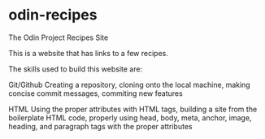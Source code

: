 # odin-recipes
The Odin Project Recipes Site

This is a website that has links to a few recipes.

The skills used to build this website are:

Git/Github
Creating a repository, cloning onto the local machine, making concise
commit messages, commiting new features

HTML
Using the proper attributes with HTML tags, building a site from 
the boilerplate HTML code, properly using head, body, meta, anchor,
image, heading, and paragraph tags with the proper attributes